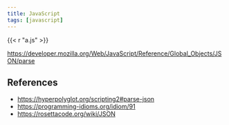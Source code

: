 ```yaml
---
title: JavaScript
tags: [javascript]
---
```


{{< r "a.js" >}}

<https://developer.mozilla.org/Web/JavaScript/Reference/Global_Objects/JSON/parse>

## References

- <https://hyperpolyglot.org/scripting2#parse-json>
- <https://programming-idioms.org/idiom/91>
- <https://rosettacode.org/wiki/JSON>
